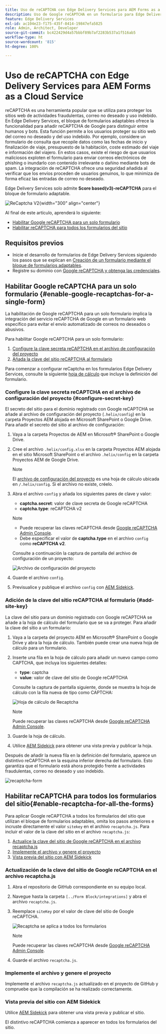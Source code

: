 ```yaml
---
title: Uso de reCAPTCHA con Edge Delivery Services para AEM Forms as a Cloud Service
description: Uso de Google reCAPTCHA en un formulario para Edge Delivery Services para AEM Forms
feature: Edge Delivery Services
exl-id: ac104e23-f175-435f-8414-19847efa5825
role: Admin, Architect, Developer
source-git-commit: bc422429d4a57bbbf89b7af2283b537a1f516ab5
workflow-type: ht
source-wordcount: '815'
ht-degree: 100%

---
```



# Uso de reCAPTCHA con Edge Delivery Services para AEM Forms as a Cloud Service

<!--
<span>The **reCAPTCHA** feature is under the pre-release program. To request access to the **reCAPTCHA** feature for Edge Delivery Services for AEM Forms, send an email from your work address to mailto:aem-forms-ea@adobe.com.</span>
-->

reCAPTCHA es una herramienta popular que se utiliza para proteger los sitios web de actividades fraudulentas, correo no deseado y uso indebido. En Edge Delivery Services, el bloque de formularios adaptables ofrece la funcionalidad para añadir reCAPTCHA de Google para distinguir entre humanos y bots. Esta función permite a los usuarios proteger su sitio web del correo no deseado y del uso indebido.
Por ejemplo, considere un formulario de consulta que recopile datos como las fechas de inicio y finalización de viaje, presupuesto de la habitación, coste estimado del viaje e información del viajero. En estos casos, existe el riesgo de que usuarios maliciosos exploten el formulario para enviar correos electrónicos de phishing o inundarlo con contenido irrelevante o dañino mediante bots de spam. La integración de reCAPTCHA ofrece una seguridad añadida al verificar que los envíos proceden de usuarios genuinos, lo que minimiza de forma eficaz las entradas de correo no deseado.

<!-- ![Recaptcha Image](/help/edge/docs/forms/assets/recaptcha-image.png){width="300" align="center"} -->

Edge Delivery Services solo admite **Score based(v3)-reCAPTCHA** para el bloque de formulario adaptable.

![ReCaptcha V2](/help/forms/assets/recaptcha-v2-invisible.png){width="300" align="center"}


Al final de este artículo, aprenderá lo siguiente:
- [Habilitar Google reCAPTCHA para un solo formulario](#enable-google-recaptchas-for-a-single-form)
- [Habilitar reCAPTCHA para todos los formularios del sitio](#enable-recaptcha-for-all-the-forms)

## Requisitos previos

- Inicie el desarrollo de formularios de Edge Delivery Services siguiendo los pasos que se explican en [Creación de un formulario mediante el bloque de formularios adaptables](/help/edge/docs/forms/create-forms.md).
- Registre su dominio con [Google reCAPTCHA y obtenga las credenciales](https://www.google.com/recaptcha/admin/create).

## Habilitar Google reCAPTCHA para un solo formulario {#enable-google-recaptchas-for-a-single-form}

La habilitación de Google reCAPTCHA para un solo formulario implica la integración del servicio reCAPTCHA de Google en un formulario web específico para evitar el envío automatizado de correos no deseados o abusivos.

Para habilitar Google reCAPTCHA para un solo formulario:

1. [Configure la clave secreta reCAPTCHA en el archivo de configuración del proyecto](#configure-secret-key)
1. [Añada la clave del sitio reCAPTCHA al formulario](#add-site-key)

Para comenzar a configurar reCaptcha en los formularios Edge Delivery Services, consulte la siguiente [hoja de cálculo](/help/edge/docs/forms/assets/recaptcha.xlsx) que incluye la definición del formulario.

### Configure la clave secreta reCAPTCHA en el archivo de configuración del proyecto {#configure-secret-key}

El secreto del sitio para el dominio registrado con Google reCAPTCHA se añade al archivo de configuración del proyecto (`.helix/config`) en la carpeta Proyectos AEM alojada en Microsoft SharePoint o Google Drive. Para añadir el secreto del sitio al archivo de configuración:

1. Vaya a la carpeta Proyectos de AEM en Microsoft® SharePoint o Google Drive.
1. Cree el archivo `.helix/config.xlsx` en la carpeta Proyectos AEM alojada en el sitio Microsoft SharePoint o el archivo `.helix/config` en la carpeta Proyectos AEM de Google Drive.

   >[!NOTE]
   >
   > El [archivo de configuración del proyecto](https://www.aem.live/docs/configuration) es una hoja de cálculo ubicada en `/.helix/config`. Si el archivo no existe, créelo. 

1. Abra el archivo `config` y añada los siguientes pares de clave y valor:

   - **captcha.secret**: valor de clave secreta de Google reCAPTCHA
   - **captcha.type**: reCAPTCHA v2

   >[!NOTE]
   >
   >  - Puede recuperar las claves reCAPTCHA desde [Google reCAPTCHA Admin Console](https://www.google.com/recaptcha/admin).
   >  - Debe especificar el valor de **captcha.type** en el archivo `config` como **reCAPTCHA v2**.

   Consulte a continuación la captura de pantalla del archivo de configuración de un proyecto:

   ![Archivo de configuración del proyecto](/help/forms/assets/recaptcha-config-file.png)

1. Guarde el archivo `config`.

1. Previsualice y publique el archivo `config` con [AEM Sidekick](https://www.aem.live/developer/tutorial#preview-and-publish-your-content).

### Adición de la clave del sitio reCAPTCHA al formulario {#add-site-key}

La clave del sitio para un dominio registrado con Google reCAPTCHA se añade a la hoja de cálculo del formulario que se va a proteger. Para añadir la clave del sitio a un formulario:

1. Vaya a la carpeta del proyecto AEM en Microsoft® SharePoint o Google Drive y abra la hoja de cálculo. También puede crear una nueva hoja de cálculo para un formulario.
1. Inserte una fila en la hoja de cálculo para añadir un nuevo campo como CAPTCHA, que incluya los siguientes detalles:
   - **type**: captcha
   - **value**: valor de clave del sitio de Google reCAPTCHA

   Consulte la captura de pantalla siguiente, donde se muestra la hoja de cálculo con la fila nueva de tipo como CAPTCHA:

   ![Hoja de cálculo de Recaptcha](/help/edge/docs/forms/assets/recaptcha-spreadsheet.png)

   >[!NOTE]
   >
   >  Puede recuperar las claves reCAPTCHA desde [Google reCAPTCHA Admin Console](https://www.google.com/recaptcha/admin).

1. Guarde la hoja de cálculo.
1. Utilice [AEM Sidekick](https://www.aem.live/developer/tutorial#preview-and-publish-your-content) para obtener una vista previa y publicar la hoja.

Después de añadir la nueva fila en la definición del formulario, aparece un distintivo reCAPTCHA en la esquina inferior derecha del formulario. Esto garantiza que el formulario está ahora protegido frente a actividades fraudulentas, correo no deseado y uso indebido.

![recaptcha-form](/help/edge/docs/forms/assets/recaptcha-form.png)

## Habilitar reCAPTCHA para todos los formularios del sitio{#enable-recaptcha-for-all-the-forms}

Para aplicar Google reCAPTCHA a todos los formularios del sitio que utilizan el bloque de formularios adaptables, omita los pasos anteriores e incruste directamente el valor `sitekey` en el archivo `recaptcha.js`. Para incluir el valor de la clave del sitio en el archivo `recaptcha.js`:

1. [Actualice la clave del sitio de Google reCAPTCHA en el archivo recaptcha.js](#1-update-google-recaptcha-site-key-in-recaptchajs-file)
1. [Implemente el archivo y genere el proyecto](#2-deploy-the-file-and-build-the-project)
1. [Vista previa del sitio con AEM Sidekick](#3-preview-the-site-using-the-aem-sidekick)

### Actualización de la clave del sitio de Google reCAPTCHA en el archivo recaptcha.js

1. Abra el repositorio de GitHub correspondiente en su equipo local.
1. Navegue hasta la carpeta `[../Form Block/integrations]` y abra el archivo `recaptcha.js`.
1. Reemplace `siteKey` por el valor de clave del sitio de Google reCAPTCHA.

   ![Recaptcha se aplica a todos los formularios](/help/forms/assets/recaptcha-apply-to-all-forms.png)

   >[!NOTE]
   >
   >  Puede recuperar las claves reCAPTCHA desde [Google reCAPTCHA Admin Console](https://www.google.com/recaptcha/admin).

1. Guarde el archivo `recaptcha.js`.

### Implemente el archivo y genere el proyecto

Implemente el archivo `recaptcha.js` actualizado en el proyecto de GitHub y compruebe que la compilación se ha realizado correctamente.

### Vista previa del sitio con AEM Sidekick

Utilice [AEM Sidekick](https://www.aem.live/developer/tutorial#preview-and-publish-your-content) para obtener una vista previa y publicar el sitio.

El distintivo reCAPTCHA comienza a aparecer en todos los formularios del sitio.

